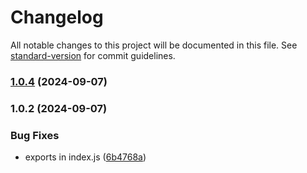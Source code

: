 # Changelog

All notable changes to this project will be documented in this file. See [standard-version](https://github.com/conventional-changelog/standard-version) for commit guidelines.

### [1.0.4](https://github.com/candyboyz/browserify-steam-session/compare/v1.0.2...v1.0.4) (2024-09-07)

### 1.0.2 (2024-09-07)


### Bug Fixes

* exports in index.js ([6b4768a](https://github.com/candyboyz/browserify-steam-session/commit/6b4768a7e2e38492d28fe1abe6997eb93fb1e54b))
